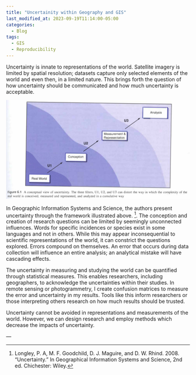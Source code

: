 ```yaml
---
title: "Uncertainity within Geography and GIS"
last_modified_at: 2023-09-19T11:14:00-05:00
categories:
  - Blog
tags:
  - GIS
  - Reproducibility
---
```


Uncertainty is innate to representations of the world. 
Satellite imagery is limited by spatial resolution; datasets capture only selected elements of the world and even then, in a limited nature. 
This brings forth the question of how uncertainty should be communicated and how much uncertainty is acceptable. 

![Explanation of conceptual view of uncertainty.](/assets/images/longley_6_1_uncertainity.png)

In Geographic Information Systems and Science, the authors present uncertainty through the framework illustrated above. [^1].
The conception and creation of research questions can be limited by seemingly unconnected influences.
Words for specific incidences or species exist in some languages and not in others.
While this may appear inconsequential to scientific representations of the world, it can constrict the questions explored. 
Errors compound on themselves. 
An error that occurs during data collection will influence an entire analysis; an analytical mistake will have cascading effects. 

The uncertainty in measuring and studying the world can be quantified through statistical measures. 
This enables researchers, including geographers, to acknowledge the uncertainties within their studies. 
In remote sensing or photogrammetry, I create confusion matrices to measure the error and uncertainty in my results. 
Tools like this inform researchers or those interpreting others research on how much results should be trusted.

Uncertainty cannot be avoided in representations and measurements of the world.
However, we can design research and employ methods which decrease the impacts of uncertainty.

—
[^1]: Longley, P. A, M. F. Goodchild, D. J. Maguire, and D. W. Rhind. 2008. “Uncertainty.” In Geographical Information Systems and Science, 2nd ed. Chichester: Wiley.